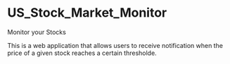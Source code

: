 # US_Stock_Market_Monitor

Monitor your Stocks

This is a web application that allows users to receive notification when the price of a given stock reaches a certain thresholde.



